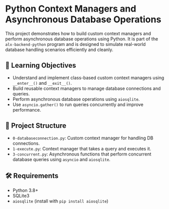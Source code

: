 # Python Context Managers and Asynchronous Database Operations

This project demonstrates how to build custom context managers and perform asynchronous database operations using Python. It is part of the `alx-backend-python` program and is designed to simulate real-world database handling scenarios efficiently and cleanly.

## 🚀 Learning Objectives

- Understand and implement class-based custom context managers using `__enter__()` and `__exit__()`.
- Build reusable context managers to manage database connections and queries.
- Perform asynchronous database operations using `aiosqlite`.
- Use `asyncio.gather()` to run queries concurrently and improve performance.

## 📁 Project Structure

- `0-databaseconnection.py`: Custom context manager for handling DB connections.
- `1-execute.py`: Context manager that takes a query and executes it.
- `3-concurrent.py`: Asynchronous functions that perform concurrent database queries using `asyncio` and `aiosqlite`.

## 🛠 Requirements

- Python 3.8+
- SQLite3
- `aiosqlite` (install with `pip install aiosqlite`)
